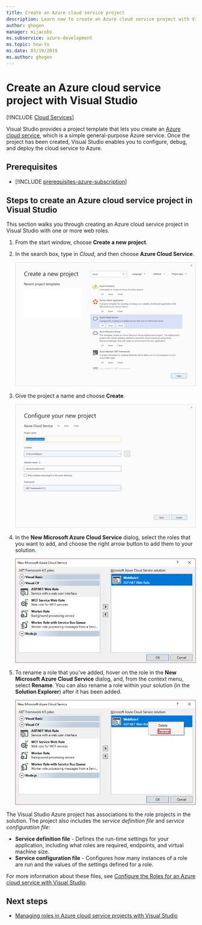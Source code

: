 ```yaml
---
title: Create an Azure cloud service project
description: Learn now to create an Azure cloud service project with Visual Studio
author: ghogen
manager: mijacobs
ms.subservice: azure-development
ms.topic: how-to
ms.date: 03/19/2019
ms.author: ghogen
---
```


# Create an Azure cloud service project with Visual Studio

 [!INCLUDE [Cloud Services](./includes/cloud-services-legacy.md)]

Visual Studio provides a project template that lets you create an [Azure cloud service](/azure/cloud-services/cloud-services-choose-me), which is a simple general-purpose Azure service. Once the project has been created, Visual Studio enables you to configure, debug, and deploy the cloud service to Azure.

## Prerequisites

- [!INCLUDE [prerequisites-azure-subscription](includes/prerequisites-azure-subscription.md)]

## Steps to create an Azure cloud service project in Visual Studio

This section walks you through creating an Azure cloud service project in Visual Studio with one or more web roles.

1. From the start window, choose **Create a new project**.

1. In the search box, type in *Cloud*, and then choose **Azure Cloud Service**.

   ![New Azure cloud service](./media/vs-azure-tools-azure-project-create/vs-2019/new-project-cloud-service.png)

1. Give the project a name and choose **Create**.

   ![Give the project a name](./media/vs-azure-tools-azure-project-create/vs-2019/new-project-cloud-service-2.png)
1. In the **New Microsoft Azure Cloud Service** dialog, select the roles that you want to add, and choose the right arrow button to add them to your solution.

    ![Select new Azure cloud service roles](./media/vs-azure-tools-azure-project-create/new-cloud-service.png)

1. To rename a role that you've added, hover on the role in the **New Microsoft Azure Cloud Service** dialog, and, from the context menu, select **Rename**. You can also rename a role within your solution (in the **Solution Explorer**) after it has been added.

    ![Rename Azure cloud service role](./media/vs-azure-tools-azure-project-create/new-cloud-service-rename.png)

The Visual Studio Azure project has associations to the role projects in the solution. The project also includes the *service definition file* and *service configuration file*:

- **Service definition file** - Defines the run-time settings for your application, including what roles are required, endpoints, and virtual machine size.
- **Service configuration file** - Configures how many instances of a role are run and the values of the settings defined for a role.

For more information about these files, see [Configure the Roles for an Azure cloud service with Visual Studio](vs-azure-tools-configure-roles-for-cloud-service.md).

## Next steps

- [Managing roles in Azure cloud service projects with Visual Studio](./vs-azure-tools-cloud-service-project-managing-roles.md)
